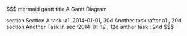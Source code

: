 <!-- internal -->


$$$ mermaid
gantt
  title A Gantt Diagram

  section Section
  A task           :a1, 2014-01-01, 30d
  Another task     :after a1  , 20d
  section Another
  Task in sec      :2014-01-12  , 12d
  anther task      : 24d
$$$
